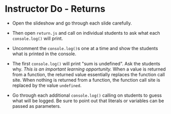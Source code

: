# Instructor Do - Returns

* Open the slideshow and go through each slide carefully.

* Then open `return.js` and call on individual students to ask what each `console.log()` will print.

* Uncomment the `console.log()`s one at a time and show the students what is printed in the console.

* The first `console.log()` will print "sum is undefined". Ask the students why. *This is an important learning opportunity.* When a value is returned from a function, the returned value essentially replaces the function call site. When nothing is returned from a function, the function call site is replaced by the value `undefined`.

* Go through each additional `console.log()` calling on students to guess what will be logged. Be sure to point out that literals or variables can be passed as parameters. 
